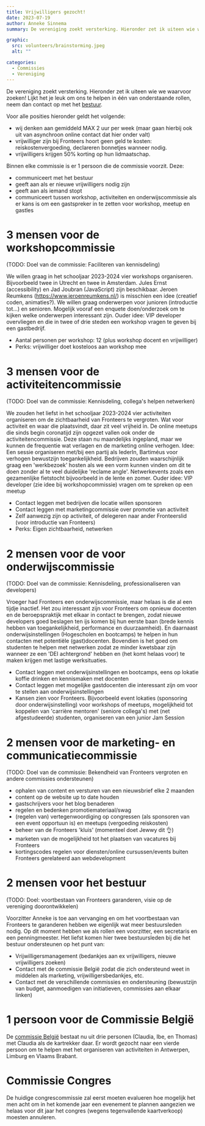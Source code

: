 ```yaml
---
title: Vrijwilligers gezocht!
date: 2023-07-19
author: Anneke Sinnema
summary: De vereniging zoekt versterking. Hieronder zet ik uiteen wie we waarvoor zoeken! Lijkt het je leuk om ons te helpen in één van onderstaande rollen, neem dan contact op met het [bestuur](mailto:bestuur@fronteers.nl).

graphic:
  src: volunteers/brainstorming.jpeg
  alt: ""

categories:
  - Commissies
  - Vereniging
---
```


De vereniging zoekt versterking. Hieronder zet ik uiteen wie we waarvoor zoeken! Lijkt het je leuk om ons te helpen in één van onderstaande rollen, neem dan contact op met het [bestuur](mailto:bestuur@fronteers.nl).

Voor alle posities hieronder geldt het volgende:

- wij denken aan gemiddeld MAX 2 uur per week (maar gaan hierbij ook uit van asynchroon online contact dat hier onder valt)
- vrijwilliger zijn bij Fronteers hoort geen geld te kosten: reiskostenvergoeding, declareren bonnetjes wanneer nodig.
- vrijwilligers krijgen 50% korting op hun lidmaatschap.

Binnen elke commissie is er 1 persoon die de commissie voorzit. Deze:

- communiceert met het bestuur
- geeft aan als er nieuwe vrijwilligers nodig zijn
- geeft aan als iemand stopt
- communiceert tussen workshop, activiteiten en onderwijscommissie als er kans is om een gastspreker in te zetten voor workshop, meetup en gastles

# 3 mensen voor de workshopcommissie

(TODO: Doel van de commissie: Faciliteren van kennisdeling)

We willen graag in het schooljaar 2023-2024 vier workshops organiseren. Bijvoorbeeld twee in Utrecht en twee in Amsterdam. Jules Ernst (accessibility) en Jad Joubran (JavaScript) zijn beschikbaar. Jeroen Reumkens (https://www.jeroenreumkens.nl/) is misschien een idee (creatief coden, animaties?). We willen graag onderwerpen voor junioren (introductie tot...) en senioren. Mogelijk vooraf een enquete doen/onderzoek om te kijken welke onderwerpen interessant zijn. Ouder idee: VIP developer overvliegen en die in twee of drie steden een workshop vragen te geven bij een gastbedrijf.

- Aantal personen per workshop: 12 (plus workshop docent en vrijwilliger)
- Perks: vrijwilliger doet kosteloos aan workshop mee

# 3 mensen voor de activiteitencommissie

(TODO: Doel van de commissie: Kennisdeling, collega's helpen netwerken)

We zouden het liefst in het schooljaar 2023-2024 vier activiteiten organiseren om de zichtbaarheid van Fronteers te vergroten. Wat voor activiteit en waar die plaatsvindt, daar zit veel vrijheid in. De online meetups die sinds begin coronatijd zijn opgezet vallen ook onder de activiteitencommissie. Deze staan nu maandelijks ingepland, maar we kunnen de frequentie wat verlagen en de marketing online verhogen. Idee: Een sessie organiseren met/bij een partij als IederIn, Bartiméus voor verhogen bewustzijn toegankelijkheid. Bedrijven zouden waarschijnlijk graag een 'werkbezoek' hosten als we een vorm kunnen vinden om dit te doen zonder al te veel duidelijke 'reclame angle'. Netwerkevents zoals een gezamenlijke fietstocht bijvoorbeeld in de lente en zomer. Ouder idee: VIP developer (zie idee bij workshopcommissie) vragen om te spreken op een meetup

- Contact leggen met bedrijven die locatie willen sponsoren
- Contact leggen met marketingcommissie over promotie van activiteit
- Zelf aanwezig zijn op activiteit, of delegeren naar ander Fronteerslid (voor introductie van Fronteers)
- Perks: Eigen zichtbaarheid, netwerken

# 2 mensen voor de voor onderwijscommissie

(TODO: Doel van de commissie: Kennisdeling, professionaliseren van developers)

Vroeger had Fronteers een onderwijscommissie, maar helaas is die al een tijdje inactief.
Het zou interessant zijn voor Fronteers om opnieuw docenten en de beroepspraktijk met elkaar in contact te brengen, zodat nieuwe developers goed beslagen ten ijs komen bij hun eerste baan (brede kennis hebben van toegankelijkheid, performance en duurzaamheid). En daarnaast onderwijsinstellingen (Hogescholen en bootcamps) te helpen in hun contacten met potentiële (gast)docenten. Bovendien is het goed om studenten te helpen met netwerken zodat ze minder kwetsbaar zijn wanneer ze een 'DEI achtergrond' hebben en (het komt helaas voor) te maken krijgen met lastige werksituaties.

- Contact leggen met onderwijsinstellingen en bootcamps, eens op lokatie koffie drinken en kennismaken met docenten
- Contact leggen met mogelijke gastdocenten die interessant zijn om voor te stellen aan onderwijsinstellingen
- Kansen zien voor Fronteers. Bijvoorbeeld event lokaties (sponsoring door onderwijsinstelling) voor workshops of meetups, mogelijkheid tot koppelen van 'carrière mentoren' (seniore collega's) met (net afgestudeerde) studenten, organiseren van een junior Jam Session

# 2 mensen voor de marketing- en communicatiecommissie

(TODO: Doel van de commissie: Bekendheid van Fronteers vergroten en andere commissies ondersteunen)

- ophalen van content en versturen van een nieuwsbrief elke 2 maanden
- content op de website up to date houden
- gastschrijvers voor het blog benaderen
- regelen en bedenken promotiemateriaal/swag
- (regelen van) vertegenwoordiging op congressen (als sponsoren van een event opportuun is) en meetups (vergoeding reiskosten)
- beheer van de Fronteers 'kluis' (momenteel doet Jewwy dit 👌)
- marketen van de mogelijkheid tot het plaatsen van vacatures bij Fronteers
- kortingscodes regelen voor diensten/online cursussen/events buiten Fronteers gerelateerd aan webdevelopment

# 2 mensen voor het bestuur

(TODO: Doel: voortbestaan van Fronteers garanderen, visie op de vereniging doorontwikkelen)

Voorzitter Anneke is toe aan vervanging en om het voortbestaan van Fronteers te garanderen hebben we eigenlijk wat meer bestuursleden nodig. Op dit moment hebben we als rollen een voorzitter, een secretaris en een penningmeester. Het liefst komen hier twee bestuursleden bij die het bestuur ondersteunen op het punt van:

- Vrijwilligersmanagement (bedankjes aan ex vrijwilligers, nieuwe vrijwilligers zoeken)
- Contact met de commissie België zodat die zich ondersteund weet in middelen als marketing, vrijwilligersbedankjes, etc.
- Contact met de verschillende commissies en ondersteuning (bewustzijn van budget, aanmoedigen van initiatieven, commissies aan elkaar linken)

# 1 persoon voor de Commissie België

De [commissie België](https://fronteersbe.github.io/) bestaat nu uit drie personen (Claudia, Ibe, en Thomas) met Claudia als de kartrekker daar. Er wordt gezocht naar een vierde persoon om te helpen met het organiseren van activiteiten in Antwerpen, Limburg en Vlaams Brabant.

# Commissie Congres

De huidige congrescommissie zal eerst moeten evalueren hoe mogelijk het men acht om in het komende jaar een evenement te plannen aangezien we helaas voor dit jaar het congres (wegens tegenvallende kaartverkoop) moesten annuleren.
